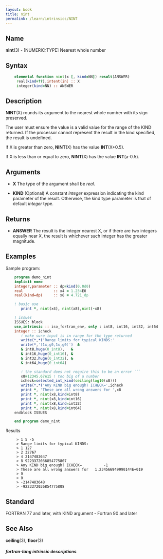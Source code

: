 ```yaml
---
layout: book
title: nint
permalink: /learn/intrinsics/NINT
---
```

## __Name__

__nint__(3) - \[NUMERIC:TYPE\] Nearest whole number

## __Syntax__


```fortran
    elemental function nint(x [, kind=NN]) result(ANSWER)
     real(kind=??),intent(in) :: X
     integer(kind=NN) :: ANSWER
```

## __Description__

__NINT__(X) rounds its argument to the nearest whole number with its
sign preserved.

The user must ensure the value is a valid value for the range of the
KIND returned. If the processor cannot represent the result in the kind
specified, the result is undefined.

If X is greater than zero, __NINT__(X) has the value __INT__(X+0.5).

If X is less than or equal to zero, __NINT__(X) has the value
__INT__(a-0.5).

## __Arguments__

  - __X__
    The type of the argument shall be _real_.

  - __KIND__
    (Optional) A constant _integer_ expression indicating the kind
    parameter of the result. Otherwise, the kind type parameter is that
    of default _integer_ type.

## __Returns__

  - __ANSWER__
    The result is the integer nearest X, or if there are two integers
    equally near X, the result is whichever such integer has the greater
    magnitude.

## __Examples__

Sample program:

````fortran
    program demo_nint
    implicit none
    integer,parameter :: dp=kind(0.0d0)
    real              :: x4 = 1.234E0
    real(kind=dp)     :: x8 = 4.721_dp

    ! basic use
       print *, nint(x4), nint(x8),nint(-x8)

    ! issues
    ISSUES: block
    use,intrinsic :: iso_fortran_env, only : int8, int16, int32, int64
    integer :: icheck
       ! make sure input is in range for the type returned
       write(*,*)'Range limits for typical KINDS:'
       write(*,'(1x,g0,1x,g0)')  &
       & int8,huge(0_int8),   &
       & int16,huge(0_int16), &
       & int32,huge(0_int32), &
       & int64,huge(0_int64)

       ! the standard does not require this to be an error ```
       x8=12345.67e15 ! too big of a number
       icheck=selected_int_kind(ceiling(log10(x8)))
       write(*,*)'Any KIND big enough? ICHECK=',icheck
       print *, 'These are all wrong answers for ',x8
       print *, nint(x8,kind=int8)
       print *, nint(x8,kind=int16)
       print *, nint(x8,kind=int32)
       print *, nint(x8,kind=int64)
    endblock ISSUES

    end program demo_nint
````

Results

```
     > 1 5 -5
     > Range limits for typical KINDS:
     > 1 127
     > 2 32767
     > 4 2147483647
     > 8 9223372036854775807
     > Any KIND big enough? ICHECK=          -1
     > These are all wrong answers for   1.234566949990144E+019
     > 0
     > 0
     > -2147483648
     > -9223372036854775808
```

## __Standard__

FORTRAN 77 and later, with KIND argument - Fortran 90 and later

## __See Also__

__ceiling__(3), __floor__(3)

##### fortran-lang intrinsic descriptions

